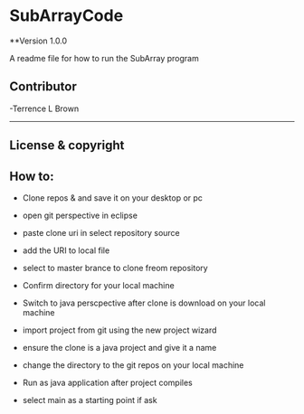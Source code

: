# SubArrayCode

**Version 1.0.0

A readme file for how to run the SubArray program

## Contributor

-Terrence L Brown

---

## License & copyright

## How to:

- Clone repos & and save it on your desktop or pc

- open git perspective in eclipse

- paste clone uri in select repository source

- add the URI to local file

- select to master brance to clone freom repository

- Confirm directory for your local machine

- Switch to java perscpective after clone is download on your local machine

- import project from git using the new project wizard

- ensure the clone is a java project and give it a name

- change the directory to the git repos on your local machine

- Run as java application after project compiles

- select main as a starting point if ask


